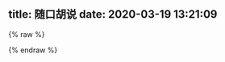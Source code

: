 title: 随口胡说
date: 2020-03-19 13:21:09
---


<script src="https://cdn.jsdelivr.net/npm/jquery@3.2.1/dist/jquery.min.js"></script>
<script>
    var appID="091PTJVtHs0SgCL7aYyiMffR-MdYXbMMI";
    var appKEY="P76xlgEUy82LoiAdw3b3Awce";
    var per=10;
    var lazy=1;
    var slanguage="zh";
    var atemoji_array={8082.png: "https://assets.cyfan.top/file/CYF-PicBed/pic/moji/8082.png",
bx.png: "https://assets.cyfan.top/file/CYF-PicBed/pic/moji/bx.png",
c.png: "https://assets.cyfan.top/file/CYF-PicBed/pic/moji/c.png",
dhuaji.gif: "https://assets.cyfan.top/file/CYF-PicBed/pic/moji/dhuaji.gif",
dy.png: "https://assets.cyfan.top/file/CYF-PicBed/pic/moji/dy.png",
fn.gif: "https://assets.cyfan.top/file/CYF-PicBed/pic/moji/fn.gif",
fqsk.jpg: "https://assets.cyfan.top/file/CYF-PicBed/pic/moji/fqsk.jpg",
get.bat: "https://assets.cyfan.top/file/CYF-PicBed/pic/moji/get.bat",
h.png: "https://assets.cyfan.top/file/CYF-PicBed/pic/moji/h.png",
hjh.png: "https://assets.cyfan.top/file/CYF-PicBed/pic/moji/hjh.png",
huaji.gif: "https://assets.cyfan.top/file/CYF-PicBed/pic/moji/huaji.gif",
huaji.png: "https://assets.cyfan.top/file/CYF-PicBed/pic/moji/huaji.png",
j.png: "https://assets.cyfan.top/file/CYF-PicBed/pic/moji/j.png",
k.png: "https://assets.cyfan.top/file/CYF-PicBed/pic/moji/k.png",
ld.jpg: "https://assets.cyfan.top/file/CYF-PicBed/pic/moji/ld.jpg",
lh.jpg: "https://assets.cyfan.top/file/CYF-PicBed/pic/moji/lh.jpg",
lh.png: "https://assets.cyfan.top/file/CYF-PicBed/pic/moji/lh.png",
LIST.TXT: "https://assets.cyfan.top/file/CYF-PicBed/pic/moji/LIST.TXT",
m.png: "https://assets.cyfan.top/file/CYF-PicBed/pic/moji/m.png",
qgbf.png: "https://assets.cyfan.top/file/CYF-PicBed/pic/moji/qgbf.png",
s.png: "https://assets.cyfan.top/file/CYF-PicBed/pic/moji/s.png",
stick_1.png: "https://assets.cyfan.top/file/CYF-PicBed/pic/moji/stick_1.png",
stick_10.png: "https://assets.cyfan.top/file/CYF-PicBed/pic/moji/stick_10.png",
stick_11.png: "https://assets.cyfan.top/file/CYF-PicBed/pic/moji/stick_11.png",
stick_12.png: "https://assets.cyfan.top/file/CYF-PicBed/pic/moji/stick_12.png",
stick_13.png: "https://assets.cyfan.top/file/CYF-PicBed/pic/moji/stick_13.png",
stick_14.png: "https://assets.cyfan.top/file/CYF-PicBed/pic/moji/stick_14.png",
stick_15.png: "https://assets.cyfan.top/file/CYF-PicBed/pic/moji/stick_15.png",
stick_16.png: "https://assets.cyfan.top/file/CYF-PicBed/pic/moji/stick_16.png",
stick_17.png: "https://assets.cyfan.top/file/CYF-PicBed/pic/moji/stick_17.png",
stick_18.png: "https://assets.cyfan.top/file/CYF-PicBed/pic/moji/stick_18.png",
stick_19.png: "https://assets.cyfan.top/file/CYF-PicBed/pic/moji/stick_19.png",
stick_2.png: "https://assets.cyfan.top/file/CYF-PicBed/pic/moji/stick_2.png",
stick_20.png: "https://assets.cyfan.top/file/CYF-PicBed/pic/moji/stick_20.png",
stick_21.png: "https://assets.cyfan.top/file/CYF-PicBed/pic/moji/stick_21.png",
stick_22.png: "https://assets.cyfan.top/file/CYF-PicBed/pic/moji/stick_22.png",
stick_23.png: "https://assets.cyfan.top/file/CYF-PicBed/pic/moji/stick_23.png",
stick_24.png: "https://assets.cyfan.top/file/CYF-PicBed/pic/moji/stick_24.png",
stick_25.png: "https://assets.cyfan.top/file/CYF-PicBed/pic/moji/stick_25.png",
stick_26.png: "https://assets.cyfan.top/file/CYF-PicBed/pic/moji/stick_26.png",
stick_27.png: "https://assets.cyfan.top/file/CYF-PicBed/pic/moji/stick_27.png",
stick_28.png: "https://assets.cyfan.top/file/CYF-PicBed/pic/moji/stick_28.png",
stick_29.png: "https://assets.cyfan.top/file/CYF-PicBed/pic/moji/stick_29.png",
stick_3.png: "https://assets.cyfan.top/file/CYF-PicBed/pic/moji/stick_3.png",
stick_30.png: "https://assets.cyfan.top/file/CYF-PicBed/pic/moji/stick_30.png",
stick_31.png: "https://assets.cyfan.top/file/CYF-PicBed/pic/moji/stick_31.png",
stick_32.png: "https://assets.cyfan.top/file/CYF-PicBed/pic/moji/stick_32.png",
stick_33.png: "https://assets.cyfan.top/file/CYF-PicBed/pic/moji/stick_33.png",
stick_34.png: "https://assets.cyfan.top/file/CYF-PicBed/pic/moji/stick_34.png",
stick_35.png: "https://assets.cyfan.top/file/CYF-PicBed/pic/moji/stick_35.png",
stick_36.png: "https://assets.cyfan.top/file/CYF-PicBed/pic/moji/stick_36.png",
stick_37.png: "https://assets.cyfan.top/file/CYF-PicBed/pic/moji/stick_37.png",
stick_38.png: "https://assets.cyfan.top/file/CYF-PicBed/pic/moji/stick_38.png",
stick_39.png: "https://assets.cyfan.top/file/CYF-PicBed/pic/moji/stick_39.png",
stick_4.png: "https://assets.cyfan.top/file/CYF-PicBed/pic/moji/stick_4.png",
stick_40.png: "https://assets.cyfan.top/file/CYF-PicBed/pic/moji/stick_40.png",
stick_41.png: "https://assets.cyfan.top/file/CYF-PicBed/pic/moji/stick_41.png",
stick_42.png: "https://assets.cyfan.top/file/CYF-PicBed/pic/moji/stick_42.png",
stick_43.png: "https://assets.cyfan.top/file/CYF-PicBed/pic/moji/stick_43.png",
stick_44.png: "https://assets.cyfan.top/file/CYF-PicBed/pic/moji/stick_44.png",
stick_45.png: "https://assets.cyfan.top/file/CYF-PicBed/pic/moji/stick_45.png",
stick_46.png: "https://assets.cyfan.top/file/CYF-PicBed/pic/moji/stick_46.png",
stick_47.png: "https://assets.cyfan.top/file/CYF-PicBed/pic/moji/stick_47.png",
stick_48.png: "https://assets.cyfan.top/file/CYF-PicBed/pic/moji/stick_48.png",
stick_49.png: "https://assets.cyfan.top/file/CYF-PicBed/pic/moji/stick_49.png",
stick_5.png: "https://assets.cyfan.top/file/CYF-PicBed/pic/moji/stick_5.png",
stick_50.png: "https://assets.cyfan.top/file/CYF-PicBed/pic/moji/stick_50.png",
stick_51.png: "https://assets.cyfan.top/file/CYF-PicBed/pic/moji/stick_51.png",
stick_52.png: "https://assets.cyfan.top/file/CYF-PicBed/pic/moji/stick_52.png",
stick_53.png: "https://assets.cyfan.top/file/CYF-PicBed/pic/moji/stick_53.png",
stick_54.png: "https://assets.cyfan.top/file/CYF-PicBed/pic/moji/stick_54.png",
stick_55.png: "https://assets.cyfan.top/file/CYF-PicBed/pic/moji/stick_55.png",
stick_56.png: "https://assets.cyfan.top/file/CYF-PicBed/pic/moji/stick_56.png",
stick_57.png: "https://assets.cyfan.top/file/CYF-PicBed/pic/moji/stick_57.png",
stick_58.png: "https://assets.cyfan.top/file/CYF-PicBed/pic/moji/stick_58.png",
stick_59.png: "https://assets.cyfan.top/file/CYF-PicBed/pic/moji/stick_59.png",
stick_6.png: "https://assets.cyfan.top/file/CYF-PicBed/pic/moji/stick_6.png",
stick_60.png: "https://assets.cyfan.top/file/CYF-PicBed/pic/moji/stick_60.png",
stick_61.png: "https://assets.cyfan.top/file/CYF-PicBed/pic/moji/stick_61.png",
stick_62.png: "https://assets.cyfan.top/file/CYF-PicBed/pic/moji/stick_62.png",
stick_63.png: "https://assets.cyfan.top/file/CYF-PicBed/pic/moji/stick_63.png",
stick_64.png: "https://assets.cyfan.top/file/CYF-PicBed/pic/moji/stick_64.png",
stick_65.png: "https://assets.cyfan.top/file/CYF-PicBed/pic/moji/stick_65.png",
stick_66.png: "https://assets.cyfan.top/file/CYF-PicBed/pic/moji/stick_66.png",
stick_67.png: "https://assets.cyfan.top/file/CYF-PicBed/pic/moji/stick_67.png",
stick_68.png: "https://assets.cyfan.top/file/CYF-PicBed/pic/moji/stick_68.png",
stick_69.png: "https://assets.cyfan.top/file/CYF-PicBed/pic/moji/stick_69.png",
stick_7.png: "https://assets.cyfan.top/file/CYF-PicBed/pic/moji/stick_7.png",
stick_70.png: "https://assets.cyfan.top/file/CYF-PicBed/pic/moji/stick_70.png",
stick_71.png: "https://assets.cyfan.top/file/CYF-PicBed/pic/moji/stick_71.png",
stick_72.png: "https://assets.cyfan.top/file/CYF-PicBed/pic/moji/stick_72.png",
stick_73.png: "https://assets.cyfan.top/file/CYF-PicBed/pic/moji/stick_73.png",
stick_74.png: "https://assets.cyfan.top/file/CYF-PicBed/pic/moji/stick_74.png",
stick_75.png: "https://assets.cyfan.top/file/CYF-PicBed/pic/moji/stick_75.png",
stick_76.png: "https://assets.cyfan.top/file/CYF-PicBed/pic/moji/stick_76.png",
stick_77.png: "https://assets.cyfan.top/file/CYF-PicBed/pic/moji/stick_77.png",
stick_78.png: "https://assets.cyfan.top/file/CYF-PicBed/pic/moji/stick_78.png",
stick_79.png: "https://assets.cyfan.top/file/CYF-PicBed/pic/moji/stick_79.png",
stick_8.png: "https://assets.cyfan.top/file/CYF-PicBed/pic/moji/stick_8.png",
stick_80.png: "https://assets.cyfan.top/file/CYF-PicBed/pic/moji/stick_80.png",
stick_81.png: "https://assets.cyfan.top/file/CYF-PicBed/pic/moji/stick_81.png",
stick_9.png: "https://assets.cyfan.top/file/CYF-PicBed/pic/moji/stick_9.png",
tx.png: "https://assets.cyfan.top/file/CYF-PicBed/pic/moji/tx.png",
wc.jpg: "https://assets.cyfan.top/file/CYF-PicBed/pic/moji/wc.jpg",
whks.png: "https://assets.cyfan.top/file/CYF-PicBed/pic/moji/whks.png",
wjlkdhxs.jpg: "https://assets.cyfan.top/file/CYF-PicBed/pic/moji/wjlkdhxs.jpg",
xy.png: "https://assets.cyfan.top/file/CYF-PicBed/pic/moji/xy.png",
yhuaji.png: "https://assets.cyfan.top/file/CYF-PicBed/pic/moji/yhuaji.png",
zcbg.jpg: "https://assets.cyfan.top/file/CYF-PicBed/pic/moji/zcbg.jpg",
zhuaji.png: "https://assets.cyfan.top/file/CYF-PicBed/pic/moji/zhuaji.png",
不出所料.png: "https://assets.cyfan.top/file/CYF-PicBed/pic/moji/不出所料.png",
不说话.png: "https://assets.cyfan.top/file/CYF-PicBed/pic/moji/不说话.png",
不高兴.png: "https://assets.cyfan.top/file/CYF-PicBed/pic/moji/不高兴.png",
中刀.png: "https://assets.cyfan.top/file/CYF-PicBed/pic/moji/中刀.png",
中指.png: "https://assets.cyfan.top/file/CYF-PicBed/pic/moji/中指.png",
中枪.png: "https://assets.cyfan.top/file/CYF-PicBed/pic/moji/中枪.png",
亲亲.png: "https://assets.cyfan.top/file/CYF-PicBed/pic/moji/亲亲.png",
便便.png: "https://assets.cyfan.top/file/CYF-PicBed/pic/moji/便便.png",
内伤.png: "https://assets.cyfan.top/file/CYF-PicBed/pic/moji/内伤.png",
击掌.png: "https://assets.cyfan.top/file/CYF-PicBed/pic/moji/击掌.png",
口吐芳言.jpg: "https://assets.cyfan.top/file/CYF-PicBed/pic/moji/口吐芳言.jpg",
口水.png: "https://assets.cyfan.top/file/CYF-PicBed/pic/moji/口水.png",
吐.png: "https://assets.cyfan.top/file/CYF-PicBed/pic/moji/吐.png",
吐舌.png: "https://assets.cyfan.top/file/CYF-PicBed/pic/moji/吐舌.png",
吐血倒地.png: "https://assets.cyfan.top/file/CYF-PicBed/pic/moji/吐血倒地.png",
呲牙.png: "https://assets.cyfan.top/file/CYF-PicBed/pic/moji/呲牙.png",
咽气.png: "https://assets.cyfan.top/file/CYF-PicBed/pic/moji/咽气.png",
哭泣.png: "https://assets.cyfan.top/file/CYF-PicBed/pic/moji/哭泣.png",
喜极而泣.png: "https://assets.cyfan.top/file/CYF-PicBed/pic/moji/喜极而泣.png",
喷水.png: "https://assets.cyfan.top/file/CYF-PicBed/pic/moji/喷水.png",
喷血.png: "https://assets.cyfan.top/file/CYF-PicBed/pic/moji/喷血.png",
坐等.png: "https://assets.cyfan.top/file/CYF-PicBed/pic/moji/坐等.png",
害羞.png: "https://assets.cyfan.top/file/CYF-PicBed/pic/moji/害羞.png",
小眼睛.png: "https://assets.cyfan.top/file/CYF-PicBed/pic/moji/小眼睛.png",
尴尬.png: "https://assets.cyfan.top/file/CYF-PicBed/pic/moji/尴尬.png",
得意.png: "https://assets.cyfan.top/file/CYF-PicBed/pic/moji/得意.png",
惊喜.png: "https://assets.cyfan.top/file/CYF-PicBed/pic/moji/惊喜.png",
想一想.png: "https://assets.cyfan.top/file/CYF-PicBed/pic/moji/想一想.png",
愤怒.png: "https://assets.cyfan.top/file/CYF-PicBed/pic/moji/愤怒.png",
扇耳光.png: "https://assets.cyfan.top/file/CYF-PicBed/pic/moji/扇耳光.png",
投降.png: "https://assets.cyfan.top/file/CYF-PicBed/pic/moji/投降.png",
抠鼻.png: "https://assets.cyfan.top/file/CYF-PicBed/pic/moji/抠鼻.png",
抽烟.png: "https://assets.cyfan.top/file/CYF-PicBed/pic/moji/抽烟.png",
无奈.png: "https://assets.cyfan.top/file/CYF-PicBed/pic/moji/无奈.png",
无所谓.png: "https://assets.cyfan.top/file/CYF-PicBed/pic/moji/无所谓.png",
无语.png: "https://assets.cyfan.top/file/CYF-PicBed/pic/moji/无语.png",
暗地观察.png: "https://assets.cyfan.top/file/CYF-PicBed/pic/moji/暗地观察.png",
期待.png: "https://assets.cyfan.top/file/CYF-PicBed/pic/moji/期待.png",
欢呼.png: "https://assets.cyfan.top/file/CYF-PicBed/pic/moji/欢呼.png",
汗.png: "https://assets.cyfan.top/file/CYF-PicBed/pic/moji/汗.png",
深思.png: "https://assets.cyfan.top/file/CYF-PicBed/pic/moji/深思.png",
狂汗.png: "https://assets.cyfan.top/file/CYF-PicBed/pic/moji/狂汗.png",
献花.png: "https://assets.cyfan.top/file/CYF-PicBed/pic/moji/献花.png",
献黄瓜.png: "https://assets.cyfan.top/file/CYF-PicBed/pic/moji/献黄瓜.png",
皱眉.png: "https://assets.cyfan.top/file/CYF-PicBed/pic/moji/皱眉.png",
看不见.png: "https://assets.cyfan.top/file/CYF-PicBed/pic/moji/看不见.png",
看热闹.png: "https://assets.cyfan.top/file/CYF-PicBed/pic/moji/看热闹.png",
瞅你.png: "https://assets.cyfan.top/file/CYF-PicBed/pic/moji/瞅你.png",
肿包.png: "https://assets.cyfan.top/file/CYF-PicBed/pic/moji/肿包.png",
脸红.png: "https://assets.cyfan.top/file/CYF-PicBed/pic/moji/脸红.png",
蜡烛.png: "https://assets.cyfan.top/file/CYF-PicBed/pic/moji/蜡烛.png",
装大款.png: "https://assets.cyfan.top/file/CYF-PicBed/pic/moji/装大款.png",
观察.png: "https://assets.cyfan.top/file/CYF-PicBed/pic/moji/观察.png",
赞一个.png: "https://assets.cyfan.top/file/CYF-PicBed/pic/moji/赞一个.png",
邪恶.png: "https://assets.cyfan.top/file/CYF-PicBed/pic/moji/邪恶.png",
邪魅一笑.jpg: "https://assets.cyfan.top/file/CYF-PicBed/pic/moji/邪魅一笑.jpg",
锁眉.png: "https://assets.cyfan.top/file/CYF-PicBed/pic/moji/锁眉.png",
长草.png: "https://assets.cyfan.top/file/CYF-PicBed/pic/moji/长草.png",
阴暗.png: "https://assets.cyfan.top/file/CYF-PicBed/pic/moji/阴暗.png",
高兴.png: "https://assets.cyfan.top/file/CYF-PicBed/pic/moji/高兴.png",

      }
</script>

{% raw %}
<div id="artitalk_main"></div>
{% endraw %}
<script type="text/javascript" src="https://cdn.jsdelivr.net/npm/artitalk"></script>

<style>
                .cbp_tmtimeline>li:nth-child(odd) .cbp_tmlabel {
                  background: linear-gradient(45deg, rgb(109, 208, 242) 15%, rgb(245, 154, 190) 85%);
                  color: white;
                }
                .cbp_tmtimeline>li:nth-child(odd) .cbp_tmlabel:after {
                  border-right-color:  rgb(109, 208, 242)
                }
                .cbp_tmtimeline>li .cbp_tmlabel {
                  background: linear-gradient(45deg, rgb(109, 208, 242) 15%, rgb(245, 154, 190) 85%);
                  color: white;
                }
                .cbp_tmtimeline>li .cbp_tmlabel:after {
                  border-right-color:  rgb(109, 208, 242)
                }
                .button {
                  background: linear-gradient(45deg, rgb(109, 208, 242) 15%, rgb(245, 154, 190) 85%);
                  color: white;
                }
</style>

<!--
# 原因：

Hexo作为静态博客 ~~唯一~~ 的问题就是不想静态博客那样快捷的发牢骚,如果作为博文又搞得博客像怨妇篇一样,所以干脆新建了这个文档.
<details>
<summary> -2020</summary>
 
 <details>
<summary> --奇妙的七月</summary>

#### ---2日
 
泪目了，破解Xuehai平板被抓了，哭了哭了 ![](https://img.cyfan.top/pic/moji/stick_60.png) 
 
</details>
 
<details>
<summary> --<span class="heimu">蕉</span>焦灼的六月</summary>

### ---29日

眼睛瞎了看不见？~~意大利炮轰眼睛！~~

额咳咳，那么你可以看到，在最近的一篇文章里，图片被压缩的惨不忍睹。

然而这有必要，因为自从我把一张5MB的图片有损压缩80%后，正常看上去几乎不便，大小只有50kb。

不过呢,正常情况下以后不会压那么狠了，正常图片压缩成原来的60%，头图压缩成80%，这样既节省空间也方便加载。

之所以不用webp,是因为我用的LazyLoad与webp不兼容;嗯.

GoogleAdsense通过了【我的天哪，提交了将近4个月才过审】，不过放心，我也很厌烦那种一大堆广告铺天盖地的，我的广告只有一个，蜗居在评论框下面，并且采用懒加载，完全不会拖慢加载速度。

Google分析报告指出js拖速度导致字体显示慢。 `font-disply` 据说不错,就剩下一天了,明天就去学校了,今天把这个解决.

CloudFlare的 `Rocket-Loader` 可以优化js,但是链接不是本站 `/cdn-cgi` ,而是 `ajax.cloudflare.com` ,这让我直接打消这个念头 


### ---28日

有必要对图片进行压缩了。

刚才试了一下PicGo中的 `picgo-plugin-sharp` 效果十分显著，一张4MB的jpg图片压成Webp之后就只有300kb，而且图片质量几乎不变。

Google分析也很明确指出了,图片太大是得分低的最主要原因：

![](https://img.cyfan.top/pic/postpic/20200628101723.JPG)

~~好在PicGo有这样一插件，以牺牲不到2s的CPU时间换来访客的舒适度还是很划算的。~~

然而比较恼火，ios的Safari中如果有懒加载，webp就会加载不出来，而jpg可以，这就很人类疑惑行为。最终采用了tinyjpg和Caesium压缩。

### ---27日

中考考完了<img src="https://img.cyfan.top/pic/moji/%E9%95%BF%E8%8D%89.png">，忙里偷闲对网站做了很多小更改，比较大的如

- 修改IPFS快速上传与镜像二合一
- 建立CDN介绍页面
- 通过CloudFlareCDNAPI几乎无耗时获取用户侧信息
- 将博客部署成 `travis-ci` ，实现在线更新博客<span class="heimu">省得在学校无法更新博客</span>.[然而比较令人难堪的是，博客nodejs拓展特别多，git上传了将近一个小时，不过接下来更新博客就不用那么麻烦了]<img src="https://travis-ci.com/ChenYFan/blog.svg?branch=master">【以及CloudFlare缓存更新速度有点难堪】

过几天在扯吧，现在回去潜水了<img src="https://img.cyfan.top/pic/moji/huaji.gif">

其实也是方便了我在手机端进行修改，额，不过手机端打字确实不是很舒服，还是电脑为主力。

</details>
<details>
<summary> --痛苦的五月</summary>

#### ---23日

~~WTM~~，GoogleDrive如果用GDindex，正常下载大文件或视频也就算了，下载一个2MB的文件居然要杀毒！神奇算法居然一次杀毒要10秒！！！更令人666的是，大文件不杀毒，小文件杀的的飞起！没杀完直接给404？！？！
最让我无语的是，这个功能取消不了...<img src="https://img.cyfan.top/pic/moji/lh.jpg">
这就导致在16-23日间博客图片迟迟打不开的原因
Workers更是在后台爆异常，严重拖慢了速度。
<img src="https://img.cyfan.top/pic/post/pasted-205.png" height=45% width=45%>
简称：脑阔疼。

目前所有图片已迁移至OneDrive，自己下载速度大概有500kb/s，用的是ODM搭建与Tencent的SCF，好像OneDrive也就5GB，要求不大，能拿来图床就行了，反正视频照样走GDrive。

因为获取到后就直接走302跳转到微软直链下载，效率是差了点，不过比走GDrive（20s）或Github（12s），平均下来只要6s就够了，小图片秒开，况且OneDrive可以映射在Windows里成为一个硬盘，正常做图床还方便修改，足够了。

SCF的收费相当良心，前面免费额度估计是用不完的，反正我又不是拿来做网盘，就是个图床，能走40万GBs100万次，对于我这个小博主来说，基本不太可能，当然，各位大侠手下留情，我似乎没招惹什么人吧。
<img src="https://img.cyfan.top/pic/post/pasted-205.jpg" height=45% width=45%>

换图床的好处就是大大减少了走Githubpages流量，因为我整个博客不带图片只有15MB，可以算作轻巧了。

不过脑子一抽把SCF选到硅谷去了，欸欸欸，下次有空再换到东京香港吧，下周期中考试过了先。



#### ---16日

一个月下来，感觉和池里头那几头大王八一样，整天划水摸鱼。
啊啊啊啊啊啊，29号期中考试啊啊啊啊，我摸鱼的日子又要到头了么？
还有因为疫情原因，我的创新班暑假就放一星期！！！啊啊啊啊啊啊哭了哭了，感觉我要无限拖更了呜呜呜。
我要死了呜呜呜呜呜。
趁死之前把图床换到GoogleDrive直链网盘上，省得走Github和CloudFlare速度太慢了，还浪费Github空间，以下是截图：
替换图床前：
<img src="https://img.cyfan.top/pic/post/pasted-196.jpg" height=45% width=45%>
<img src="https://img.cyfan.top/pic/post/pasted-197.jpg" height=45% width=45%>
<img src="https://img.cyfan.top/pic/post/pasted-198.jpg" height=45% width=45%>
<img src="https://img.cyfan.top/pic/post/pasted-199.jpg" height=45% width=45%>
替换图床后：
<img src="https://img.cyfan.top/pic/post/pasted-200.jpg" height=45% width=45%>
<img src="https://img.cyfan.top/pic/post/pasted-201.jpg" height=45% width=45%>
<img src="https://img.cyfan.top/pic/post/pasted-202.jpg" height=45% width=45%>
<img src="https://img.cyfan.top/pic/post/pasted-203.jpg" height=45% width=45%>
 
我地妈呀，我居然有这么多图片！！！
<img src="https://img.cyfan.top/pic/post/pasted-204.jpg" height=45% width=45%>
幸好早点迁移过来了，(*≧︶≦))(￣▽￣* )ゞ
以后上传走Workers，至少不要走Github就行。


#### ---1日

累累累累，高中生活丰富多彩，五一长假日日忙碌。
求是楼[1]，求是楼，一跃解千愁，问君能有几多愁，恰似一江春水向东流。

[1]求是楼:温中最高的建筑,17层+一天线,目测高度将近100m.
</details>
<details>
<summary> --愚人的四月</summary>

#### ---11日


<img src="https://img.cyfan.top/pic/post/pasted-194.png" height=45% width=45%>

这下连个<kbd>忽略警告，继续访问</kbd>也没有了（つ﹏⊂）


#### ---2日

脑子好多了，就不鸽了，继续<span class="heimu">瞎几把</span>乱扯.

#### ---1日

生病了，不是新冠，就是作死外出淋了雨，感冒了，不咳嗽，有一点点发烧（37.7°C），头痛【一走路就感觉脑壳要裂开了】，手臂疼，手脚冰凉【别说我有没有肺炎，我现在咳都不咳，一咳就脑壳疼】，老是出冷汗，身体不适，博客暂停3天。

今天是愚人节，但我真的没心情和大家开玩笑，谢谢大家体谅。停更期间依旧会回复和添加友链，只不过时间没这么快了，谢谢大家体谅。
</details>
<details>
<summary> --中二的三月</summary>

#### ---23日
<details>
<summary> 塔拉里的故事（源自wikipedia特色词条）</summary>
出生	约1772年

逝世	1798年（约26岁）

职业	军人、街头艺人

塔拉里（法语：Tarrare或Tarare，约1772年－1798年）是位法国军人和艺人，以异乎寻常的饮食习惯闻名。他总是饥肠辘辘，能够吃下海量的肉类。由于父母实在供养不起，所以他十几岁时就离开了家。他与一帮小偷和妓女走遍法国，以招摇撞骗为生。他能吞下软木塞、石头、活的动物，以及满满一篮苹果。凭着这样的“技艺”，塔拉里到达巴黎，成为街头艺人。

第一次反法同盟建立后，塔拉里加入法国革命军。由于军粮无法满足胃口，他会吃掉排水沟甚至垃圾堆中能够找到的任何食物，但即便如此，他的情况还是随饥饿恶化。精疲力尽之下，塔拉里住进医院，工作人员开展一系列医学实验来研究他的食量。在此期间，他一顿就能吃掉15人量的食物，还吃掉了活猫、活蛇、活蜥蜴和小狗，甚至根本没嚼一口就吞掉一条鳗鱼。虽然食量惊人，但塔拉里的体型正常，而且除精神萎靡外也没有表现出任何精神类疾病迹象。

亚历山大·德·博阿尔内将军打算充分利用塔拉里的“才能”充当法国军队信使，先让他吞下文件，穿过敌军战线到达安全地点后再把文件从粪便中拉出来。不幸的是，塔拉里不会说德语，首次上路就被普鲁士军队所擒，受尽折磨后才回到法国军队。

经历这次教训后，塔拉里决定采取任何手段纠正自己的食欲问题，先后服用鸦片酊、烟丸、葡萄醋和水煮蛋。但这些治疗都以失败告终。医生无法让他控制饮食，饥饿的塔拉里会设法溜出医院，在水沟、垃圾堆以及屠夫的商店外搜寻下水，甚至意图喝下医院中其他病人的血，或是吃掉太平间的尸体。院方怀疑他吃掉了一个孩子，因此将塔拉里赶了出去。四年后，他出现在凡尔赛镇，患上严重的肺结核，之后又患上严重腹泻，于不久后去世。

# 童年和早期经历
1772年前后，塔拉里生于法国里昂附近的乡间[1][2][注 1]，具体出生日期已无从考证，甚至连“塔拉里”到底是其真名还是绰号都已无法确定[3]。

塔拉里从小胃口惊人，十几岁时，他已经能够在一天里吃掉四分之一头牛，重量几乎和他本人一样[4][5]。父母实在供养不起，只能把他赶出家门[1][6]。此后几年里，他跟随一帮窃贼和妓女走遍全国[7]，通过乞讨和偷窃获取食物[1]，之后成为职业骗子，在法国各地招摇撞骗为生[6][8]。塔拉里吃瓶塞、石头和活动物的举动吸引他人驻足观看，他还一个接一个大口吞掉整篮苹果[1][6]。他吃起食物来狼吞虎咽，特别喜欢吃蛇肉[2][8]。

1788年，塔拉里来到巴黎，成为街头艺人[6]。这段时间他的事业总体还算成功，但也有一次因表演过程中出现问题患上严重的肠梗阻[6]。围观的众人将他抬到医院，接受强力泻药治疗[6]。完全康复后，塔拉里提议现场表演，自称能吃掉医生的怀表和表链，吉罗（M. Giraud）医生对此不为所动，并警告塔拉里，如果真吃掉这些东西，自己就会把他剖开取回[6][8]。

# 外貌和行为
虽然食量异常之大，但塔拉里身型苗条、体重适中[9]。17岁时，他的体重只有45公斤[1][5]。据称，他有一头异常柔软的金发，嘴巴特别宽，一口牙齿严重变色[9]，几乎都看不出来哪里是嘴唇[10][11]。如果没有吃东西，他的皮肤会非常松弛，甚至可以把腹部的皮肤在腰部卷起来[9][10]。吃饱后，他的腹部会胀大得“像个巨大的气球”[6]。他脸颊的皮肤也很松弛，皱巴巴地挂在脸上，他可以在嘴里放进苹果或12个鸡蛋，这时脸上的皮肤才会完全伸展开来[11][12]。他的体温总是很高，大汗淋漓，而且一直散发出狐臭[9][11]，根据记载，塔拉里的狐臭非常严重，他人只要走到20步以内就无法忍受[11]。同时这种体臭还会在他进食后加剧[10][11]，他的眼睛和脸颊会布满血丝[9]，别人还能看到他身上散发出蒸汽[11]。他还会变得昏昏欲睡，睡觉期间会大声打嗝，下巴还有吞咽动作[11]。他还患有慢性腹泻，据称排便“臭到超乎所有人的想象”[11]。虽大量摄入食物，但塔拉里并不会经常呕吐，体重也没有显著增长[13]。在他人眼里，塔拉里除食量惊人外没有明显的精神疾病或异常行为迹象[13]，只不过精神上较为萎靡不振而已[11][14]。

造成塔拉里食量如此之大的原因尚不清楚。虽然这一时期也存在其他类似行为的记录，但没有任何一起记录下来的现代多食症案例像他这样极端，而且除塔拉里外，也没有任何同时期病人死后有过验尸[15]。甲状腺功能亢进症可能诱发极大的食欲和体重快速下降，有专家推测，塔拉里的症状可能是因杏仁核或腹内侧核受损而导致，已知动物在伤及杏仁核或腹内侧核时会引发多食症[16]。

# 军旅生涯
第一次反法同盟建立后，塔拉里加入法国革命军[4][6]。不幸的是，军粮也无法满足他的胃口[6]。他会和战友一起外出执行任务，获得他人的口粮为回报，并在垃圾堆里寻找残羹剩饭[5]，但还是吃不饱[1]。精疲力尽的他被送进上莱茵省苏茨-上莱茵的部队医院[1]。虽然一人独得四人份口粮，但塔拉里还是饿得慌[8]，水槽或垃圾箱中的食物残渣他都不会放过[6]，还会吃掉其他病人吃剩的食物[1]，甚至潜入药剂师的房间偷吃膏药[1]。军医无法理解他何以会有如此之大的胃口，军队命令塔拉里留在部队医院，接受第九轻骑兵团外科医生考维尔（Dr. Courville[注 2]）、乔治·迪迪埃（George Didier），以及医院外科主任佩尔西男爵（Baron Percy）设计的生理学实验。[6]

“在他面前，猫和狗都落荒而逃，仿佛都意识到了他在准备要让它们迎接怎样的命运。”[9]

# 佩尔西男爵
考维尔和佩尔西决定检验塔拉里到底能吃掉多少食物。他们安排医院大门旁准备15名劳工分量的膳食，通常来说医院工作人员不会让塔拉里走到食物跟前，但这次考维尔允许病人不受他人干扰地走到台前[6]。塔拉里吃掉了整整两个大肉饼，几盘油脂和盐，还喝掉了15.14升牛奶，然后马上就倒头大睡[2][17]。考维尔发现，塔拉里的腹部膨胀起来并且绷紧，就像个大气球[6][17]。另一次测试是在他面前放了只活猫。塔拉里用牙齿撕开猫的腹部，先是喝掉血液，然后把除骨头外的整只猫都吃了下去，再把皮毛和皮肤呕吐出来[2][8]。此后，医院工作人员尝试过多种动物，如蛇、蜥蜴和小狗等，全被他吞下肚[9]，他还曾用牙齿咬碎鳗鱼的头，然后整条吞下肚[2]。

# 军队信使
在医院里当了几个月实验品后，军方打算让塔拉里继续服役[9]。考维尔医生非常希望能继续研究病人的饮食习性和消化系统，他向亚历山大·德·博阿尔内将军（General Alexandre de Beauharnais）建议，让塔拉里的“才干”为军队所用[9]。他先将文件放入木盒，让塔拉里吞下木盒，两天后，木盒出现在粪便中，里面的文件依然清晰可读[9][17]。考维尔于是向将军建议，让塔拉里充当军队信使，因为他可以“携带”文件通过敌区，即便搜身也无法发现[9]。

博阿尔内将军召集莱茵河集团军的各级指挥官，共同验证塔拉里的“工作能力”[9]。塔拉里成功吞下盒子，并获得一独轮车的公牛内脏作为奖励[2]，他马上就在一堆将军面前把这14公斤生牛肺和牛肝全吃掉了[9][18]。

经过这次成功的展示，塔拉里正式成为莱茵河集团军的间谍。博阿尔内将军对塔拉里用身体携带信件的能力深信不疑，但也担心其精神状态能否担此大任，所以一开始并不愿将重要军事文件交给他。[19]塔拉里的第一项任务是前去诺伊施塔特附近，给一位遭普鲁士人囚禁的法国上校捎信[9]。军方告诉塔拉里，他肚里文件的军事意义极大，但那实际上不过是博阿尔内将军写的便条，要求上校确认是否收到文件，如果收到，那么就把任何有关普鲁士军队动向的信息再传回来[19]。

塔拉里假扮成德国农民，借夜色掩护穿过普鲁士战线[19]。但由于他不会说德语[10]，因此当地居民很快就对他留上了神，还上报了普鲁士军方，塔拉里于是在兰道郊外被擒。普鲁士军人对他搜身检查，但没有发现任何疑点，面对敌人鞭打，塔拉里忠于使命、坚不吐实。[19]他被带到当地普鲁士军队指挥官佐格里将军（General Zoegli）面前，但仍然拒绝交待，因此入狱[19]。经过24小时的关押，塔拉里让步了，向敌人交待了传递信息的计策[19]。他被锁进茅房，木盒在被他吞下30小时后终于重见天日[17][19]。由于塔拉里先前声称自己带有至关重要的军事情报，因此佐格里将军在看到博阿尔内将军的“情报”后怒发冲冠，下令将塔拉里送上绞架，并且绞索都已经套到犯人脖子上[19][注 3]。但就在最后一刻，佐格里心软了，塔拉里被带离绞架后又经受了一顿痛打，然后在法军战线附近获释[19]。

# 治疗
间谍生涯出师不利之下，塔拉里开始竭尽全力避服兵役。他回到医院，向佩尔西表示愿接受任何治疗方案。[19]佩尔西先给病人试服鸦片酊，然后是葡萄醋和烟丸，但都无济于事[17][19]。接下来佩尔西又给塔拉里吃下大量水煮蛋，但这同样无法压制病人的食欲[20]。医生想方设法让塔拉里控制饮食，但都徒劳无功，他会设法溜出医院，在屠夫的店铺外搜寻下水，与流浪狗争抢排水沟、小巷和垃圾堆里的腐肉[2][17][20]。医院工作人员先后多次抓到他吸食正在放血病人的血液，还打算吃掉太平间的尸体[2][17]。其他医生认为塔拉里患有精神疾病，因此向佩尔西施压，要求将病人转送疯人院，但佩尔西仍然打算继续实验，所以塔拉里也继续留在部队医院[20]。

经过一段时日，有位14个月大的孩童失踪，院方立即怀疑到塔拉里的头上。这一次，佩尔西没有（或者也是无法）替病人辩护，医院工作人员将塔拉里赶了出去，他再也没有回来。[17][20]

# 逝世
4年后（1798年），凡尔赛镇一家医院有位名叫泰西（M. Tessier）的医生与佩尔西取得联络，称院中有位病人希望能见佩尔西一面。这个病人正是已经卧病在床、身体虚弱的塔拉里。[20]塔拉里告诉佩尔西，自己曾于两年前吞下一只金叉，相信正是因为这只金叉留在体内导致他现在如此虚弱，希望佩尔西能想办法把金叉弄出去。但佩尔西发现，病人实际上患有晚期肺结核。[20]一个月后，塔拉里开始持续不断地腹泻，并在不久后去世[20]。

尸体很快腐烂，医院的医生拒绝解剖[20]。但泰西却希望通过检查病人体内找到病因，而且他也好奇，那支金叉是不是真的留在塔拉里体内[20]。经过验尸，医生发现塔拉里的食道异常之宽，而且医生只需打开病人的下巴就能从宽阔的通道一直看到胃里[21]。医生还发现塔拉里的尸体里到处都有脓[17]，肝脏和胆囊都异常之大[17]，胃非常庞大，但到处都是溃疡[10]，胃占据了腹腔的大部分空间[17][20]。

但是，泰西一直都没能找到那只金叉[22]。
</details>


#### ---22日

试了一下本地打开博客和网上打开博客时间居然差不多...

F12看了一下博客，5秒加载时间一半是不蒜子的功劳...

.不蒜子最近似乎有点不稳定，欸,暂时移除它吧,有空看看cnzz行不行..

多bb一句：移除后基本秒开了，CloudFlare确实NB！

#### ---21日

换了个主题，啥功能都集成了，渲染速度提升了，强烈推荐fluid！

---


<img src="https://img.cyfan.top/pic/post/pasted-81.png" width="75%" height="75%">

不好意思，谷歌，我有点无法理解你的思维。


#### ---20日

主题更换完成，修改小记：Gitalk、Google统计、lazyload

---

华丽丽的分割线

---

对不起，我又换成fluid了<img src="https://img.cyfan.top/pic/moji/huaji.png">，而且意外的发现这可以随便加表情<img src="https://img.cyfan.top/pic/moji/huaji.png"><img src="https://img.cyfan.top/pic/moji/zhuaji.png"><img src="https://img.cyfan.top/pic/moji/yhuaji.png">

---

After a few hundred years, GitHub will become the world's largest digital cemetery, and most of the users have passed away. However, their homepages, projects and commit history describe what they did during their lifetime.
几百年后，GitHub将成为世界上最大的数字公墓，大部分用户已经去世。然而，他们的主页、项目和提交历史描述了他们一生中所做的事情。


#### ---19日

同学们啊，博客刚开始用千万不要用NexT了啊，现在出坑还来的及啊。

NexT专属内建标签在其它主题是不兼容的，不兼容的！这意味着一旦入坑换主题就很麻烦了啊！！！！

今天下午本来是想跳槽到 `diaspora` ，结果因为不兼容 `note class_name` 导致无法使用。

血亏啊啊啊啊啊啊啊w(&Д&)w

</details>

</details>
-->
